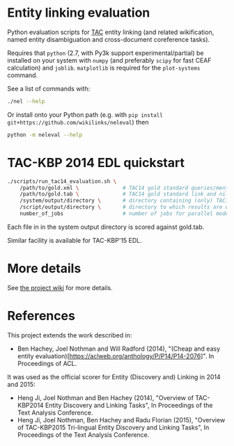 Entity linking evaluation
=========================

Python evaluation scripts for [TAC](http://www.nist.gov/tac/) entity linking (and related wikification, named entity disambiguation and cross-document coreference tasks).

Requires that `python` (2.7, with Py3k support experimental/partial) be installed on your system with `numpy` (and preferably `scipy` for fast CEAF calculation) and `joblib`. `matplotlib` is required for the `plot-systems` command.

See a list of commands with:
```bash
./nel --help
```

Or install onto your Python path (e.g. with `pip install git+https://github.com/wikilinks/neleval`) then
```bash
python -m neleval --help
```

TAC-KBP 2014 EDL quickstart
===========================

```bash
./scripts/run_tac14_evaluation.sh \
    /path/to/gold.xml \              # TAC14 gold standard queries/mentions
    /path/to/gold.tab \              # TAC14 gold standard link and nil annotations
    /system/output/directory \       # directory containing (only) TAC14 system output files
    /script/output/directory \       # directory to which results are written
    number_of_jobs                   # number of jobs for parallel mode
```

Each file in in the system output directory is scored against gold.tab.

Similar facility is available for TAC-KBP'15 EDL.

More details
============

See [the project wiki](../../wiki) for more details.

References
==========

This project extends the work described in:

* Ben Hachey, Joel Nothman and Will Radford (2014), "(Cheap and easy entity evaluation)[https://aclweb.org/anthology/P/P14/P14-2076]". In Proceedings of ACL.

It was used as the official scorer for Entity (Discovery and) Linking in 2014 and 2015:

* Heng Ji, Joel Nothman and Ben Hachey (2014), "Overview of TAC-KBP2014 Entity Discovery and Linking Tasks", In Proceedings of the Text Analysis Conference.
* Heng Ji, Joel Nothman, Ben Hachey and Radu Florian (2015), "Overview of TAC-KBP2015 Tri-lingual Entity Discovery and Linking Tasks", In Proceedings of the Text Analysis Conference.
